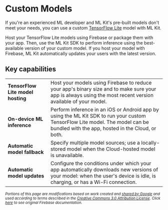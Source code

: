 # Custom Models

If you're an experienced ML developer and ML Kit's pre-built models don't meet your needs, you can use a custom [TensorFlow Lite][1] model with ML Kit.

Host your TensorFlow Lite models using Firebase or package them with your app. Then, use the ML Kit SDK to perform inference using the best-available version of your custom model. If you host your model with Firebase, ML Kit automatically updates your users with the latest version.

## Key capabilities

|  |  |
|--|--|
| **TensorFlow Lite model hosting** | Host your models using Firebase to reduce your app's binary size and to make sure your app is always using the most recent version available of your model. |
| **On-device ML inference** | Perform inference in an iOS or Android app by using the ML Kit SDK to run your custom TensorFlow Lite model. The model can be bundled with the app, hosted in the Cloud, or both. |
| **Automatic model fallback** | Specify multiple model sources; use a locally-stored model when the Cloud-hosted model is unavailable. |
| **Automatic model updates** | Configure the conditions under which your app automatically downloads new versions of your model: when the user's device is idle, is charging, or has a Wi-Fi connection. |

<sub>_Portions of this page are modifications based on work created and [shared by Google](https://developers.google.com/readme/policies/) and used according to terms described in the [Creative Commons 3.0 Attribution License](http://creativecommons.org/licenses/by/3.0/). Click [here](https://firebase.google.com/docs/ml-kit/use-custom-models) to see original Firebase documentation._</sub>

[1]: https://www.tensorflow.org/mobile/tflite/

